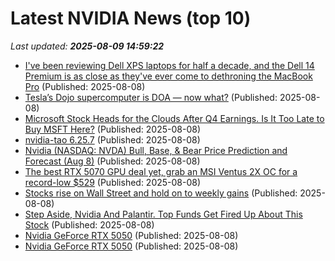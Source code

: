 # Latest NVIDIA News (top 10)
_Last updated: **2025-08-09 14:59:22**_

- [I've been reviewing Dell XPS laptops for half a decade, and the Dell 14 Premium is as close as they've ever come to dethroning the MacBook Pro](https://www.techradar.com/computing/windows-laptops/dell-14-premium) (Published: 2025-08-08)
- [Tesla’s Dojo supercomputer is DOA — now what?](https://www.theverge.com/tesla/756709/tesla-dojo-ai-talent-exodus-elon-musk) (Published: 2025-08-08)
- [Microsoft Stock Heads for the Clouds After Q4 Earnings. Is It Too Late to Buy MSFT Here?](https://www.barchart.com/story/news/34002868/microsoft-stock-heads-for-the-clouds-after-q4-earnings-is-it-too-late-to-buy-msft-here) (Published: 2025-08-08)
- [nvidia-tao 6.25.7](https://pypi.org/project/nvidia-tao/6.25.7/) (Published: 2025-08-08)
- [Nvidia (NASDAQ: NVDA) Bull, Base, & Bear Price Prediction and Forecast (Aug 8)](https://biztoc.com/x/d42c3c8e319b2220) (Published: 2025-08-08)
- [The best RTX 5070 GPU deal yet, grab an MSI Ventus 2X OC for a record-low $529](https://www.tomshardware.com/pc-components/gpus/the-best-rtx-5070-gpu-deal-yet-grab-an-msi-ventus-2x-oc-for-a-record-low-usd529) (Published: 2025-08-08)
- [Stocks rise on Wall Street and hold on to weekly gains](https://www.bostonherald.com/2025/08/08/stock-market-steady-after-tariffs/) (Published: 2025-08-08)
- [Step Aside, Nvidia And Palantir. Top Funds Get Fired Up About This Stock](https://biztoc.com/x/f29a09e82c4fb39a) (Published: 2025-08-08)
- [Nvidia GeForce RTX 5050](https://uk.pcmag.com/graphics-cards/159482/nvidia-geforce-rtx-5050) (Published: 2025-08-08)
- [Nvidia GeForce RTX 5050](https://me.pcmag.com/en/graphics-cards/31592/nvidia-geforce-rtx-5050) (Published: 2025-08-08)
